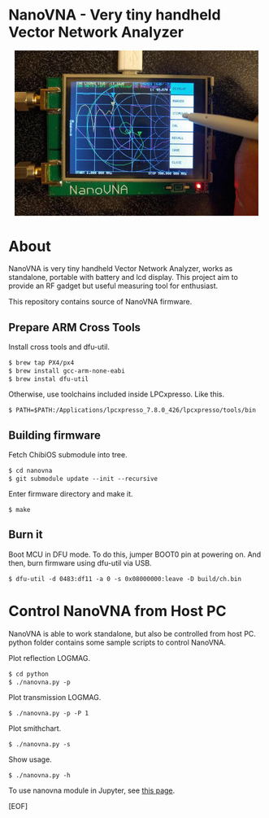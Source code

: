 NanoVNA - Very tiny handheld Vector Network Analyzer
==========================================================

<div align="center">
<img src="/doc/nanovna.jpg" width="480px">
</div>

# About

NanoVNA is very tiny handheld Vector Network Analyzer, works as
standalone, portable with battery and lcd display. This project aim
to provide an RF gadget but useful measuring tool for enthusiast.

This repository contains source of NanoVNA firmware.


## Prepare ARM Cross Tools

Install cross tools and dfu-util.

    $ brew tap PX4/px4
    $ brew install gcc-arm-none-eabi
    $ brew instal dfu-util

Otherwise, use toolchains included inside LPCxpresso. Like this.

    $ PATH=$PATH:/Applications/lpcxpresso_7.8.0_426/lpcxpresso/tools/bin

## Building firmware

Fetch ChibiOS submodule into tree.

    $ cd nanovna
    $ git submodule update --init --recursive

Enter firmware directory and make it.

    $ make

## Burn it

Boot MCU in DFU mode. To do this, jumper BOOT0 pin at powering on.
And then, burn firmware using dfu-util via USB.

    $ dfu-util -d 0483:df11 -a 0 -s 0x08000000:leave -D build/ch.bin


# Control NanoVNA from Host PC

NanoVNA is able to work standalone, but also be controlled from host
PC. python folder contains some sample scripts to control NanoVNA.

Plot reflection LOGMAG.

    $ cd python
    $ ./nanovna.py -p

Plot transmission LOGMAG.

    $ ./nanovna.py -p -P 1

Plot smithchart.

    $ ./nanovna.py -s

Show usage.

    $ ./nanovna.py -h

To use nanovna module in Jupyter, see [this page](/python/NanoVNA-example.ipynb).

[EOF]
